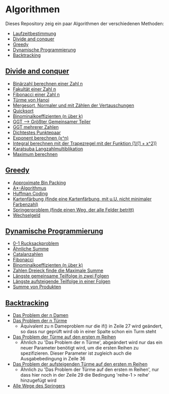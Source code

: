 # Algorithmen

Dieses Repository zeig ein paar Algorithmen der verschiedenen Methoden:

*  [Laufzeitbestimmung](./laufzeitbestimen.MD)
*  [Divide and conquer](https://github.com/gemohr/Algorithmen/tree/master/%20divide%20and%20conquer)
*  [Greedy](https://github.com/gemohr/Algorithmen/tree/master/%20divide%20and%20greedy)
*  [Dynamische Programmierung](https://github.com/gemohr/Algorithmen/tree/master/%20divide%20and%20dynamic)
*  [Backtracking](https://github.com/gemohr/Algorithmen/tree/master/backtracking)

## [Divide and conquer](https://github.com/gemohr/Algorithmen/tree/master/%20divide%20and%20conquer)

* [Binärzahl berechnen einer Zahl n](https://github.com/gemohr/Algorithmen/tree/master/%20divide%20and%20conquer/Bin%C3%A4rzahl)
* [Fakultät einer Zahl n](https://github.com/gemohr/Algorithmen/tree/master/%20divide%20and%20conquer/fakultaet)
* [Fibonacci einer Zahl n](https://github.com/gemohr/Algorithmen/tree/master/%20divide%20and%20conquer/fibonacci)
* [Türme von Hanoi](https://github.com/gemohr/Algorithmen/tree/master/%20divide%20and%20conquer/hanoi)
* [Mergesort, Normaler und mit Zählen der Vertauschungen](https://github.com/gemohr/Algorithmen/tree/master/%20divide%20and%20conquer/mergesort)
* [Quicksort](https://github.com/gemohr/Algorithmen/tree/master/%20divide%20and%20conquer/quicksort)
* [Binominalkoeffizienten (n über k)](https://github.com/gemohr/Algorithmen/tree/master/%20divide%20and%20conquer/binominalkoeffizient)
* [GGT --> Größter Gemeinsamer Teiler](https://github.com/gemohr/Algorithmen/tree/master/%20divide%20and%20conquer/groessterGemeinsamerTeiler)
* [GGT mehrerer Zahlen](https://github.com/gemohr/Algorithmen/tree/master/%20divide%20and%20conquer/ggtMehereZahlen)
* [Dichtestes Punktepaar](https://github.com/gemohr/Algorithmen/tree/master/%20divide%20and%20conquer/dichtestes_punktepaar)
* [Exponent berechnen (x^n)](https://github.com/gemohr/Algorithmen/tree/master/%20divide%20and%20conquer/exponentiell)
* [Integral berechnen mit der Trapezregel mit der Funktion (1/(1 + x^2))](https://github.com/gemohr/Algorithmen/tree/master/%20divide%20and%20conquer/integral_mit_trapezen)
* [Karatsuba Langzahlmultiblikation](https://github.com/gemohr/Algorithmen/tree/master/%20divide%20and%20conquer/Karatsuba_langzahl_multi)
* [Maximum berechnen](https://github.com/gemohr/Algorithmen/tree/master/%20divide%20and%20conquer/maximum)


## [Greedy](https://github.com/gemohr/Algorithmen/tree/master/%20divide%20and%20greedy)

* [Approximate Bin Packing](https://github.com/gemohr/Algorithmen/tree/master/greedy/approximate_bin_packing)
* [A*-Algorithmus](https://github.com/gemohr/Algorithmen/tree/master/greedy/astar)
* [Huffman Coding](https://github.com/gemohr/Algorithmen/tree/master/greedy/huffman)
* [Kartenfärbung (finde eine Kartenfärbung, mit u.U. nicht minimaler Farbenzahl)](https://github.com/gemohr/Algorithmen/tree/master/greedy/kartenfaerben_greedy)
* [Springerproblem (finde einen Weg, der alle Felder betritt)](https://github.com/gemohr/Algorithmen/tree/master/greedy/springer_greedy)
* [Wechselgeld](https://github.com/gemohr/Algorithmen/tree/master/greedy/wechselgeld)


## [Dynamische Programmierung](https://github.com/gemohr/Algorithmen/tree/master/%20divide%20and%20dynamic)

* [0-1 Rucksackproblem](https://github.com/gemohr/Algorithmen/tree/master/dynamic/0-1-Rucksackproblem_dynam)
* [Ähnliche Summe](https://github.com/gemohr/Algorithmen/tree/master/dynamic/aehnlicheSumme_dyn)
* [Catalanzahlen](https://github.com/gemohr/Algorithmen/tree/master/dynamic/catalanzahlen)
* [Fibonacci](https://github.com/gemohr/Algorithmen/tree/master/dynamic/fibonacci_dyn)
* [Binominalkoeffizienten (n über k)](https://github.com/gemohr/Algorithmen/tree/master/dynamic/binominalkoeffizient_dyn)
* [Zahlen Dreieck finde die Maximale Summe](https://github.com/gemohr/Algorithmen/tree/master/dynamic/zahlen-dreieck)
* [Längste gemeinsame Teilfolge in zwei Folgen](https://github.com/gemohr/Algorithmen/tree/master/dynamic/laengste_gemeinsame_teilfolge)
* [Längste aufsteigende Teilfolge in einer Folgen](https://github.com/gemohr/Algorithmen/tree/master/dynamic/laengste_austeigende_teilfolge)
* [Summe von Produkten](https://github.com/gemohr/Algorithmen/tree/master/dynamic/summe_von_produkten)


## [Backtracking](https://github.com/gemohr/Algorithmen/tree/master/backtracking)


* [Das Problem der n Damen](https://github.com/gemohr/Algorithmen/tree/master/backtracking/n_damen_problem/src)
* [Das Problem der n Türme](https://github.com/gemohr/Algorithmen/tree/master/backtracking/n_tuerme_problem/src)
  - Äquivalent zu n Dameproblem nur die if() in Zeile 27 wird geändert, so dass nur geprüft wird ob in einer Spalte schon ein Turm steht
* [Das Problem der Türme auf den ersten m Reihen](https://github.com/gemohr/Algorithmen/tree/master/backtracking/tuerme_auf_den_ersten_m_reihen/src)
  - Ähnlich zu 'Das Problem der n Türme', abgeändert wird nur das ein neuer Parameter benötigt wird, um die ersten Reihen zu spezifizieren. Dieser Parameter ist zugleich auch die Ausgabebedingung in Zeile 36
* [Das Problem der aufsteigenden Türme auf den ersten m Reihen](https://github.com/gemohr/Algorithmen/tree/master/backtracking/aufsteigende_tuerme_auf_den_ersten_m_reihen/src)
  - Ähnlich zu 'Das Problem der Türme auf den ersten m Reihen', nur dass hier noch in der Zeile 29 die Bedingung 'reihe-1 > reihe' hinzugefügt wird 
* [Alle Wege des Springers](https://github.com/gemohr/Algorithmen/tree/master/backtracking/alle_wege_des_springers/src)
